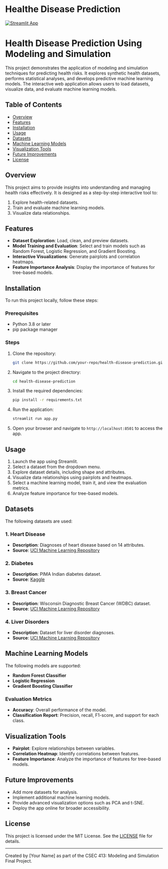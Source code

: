 # Healthe Disease Prediction

[![Streamlit App](https://static.streamlit.io/badges/streamlit_badge_black_white.svg)](https://fphealthdiseaseprediction.streamlit.app/)

# Health Disease Prediction Using Modeling and Simulation

This project demonstrates the application of modeling and simulation techniques for predicting health risks. It explores synthetic health datasets, performs statistical analyses, and develops predictive machine learning models. The interactive web application allows users to load datasets, visualize data, and evaluate machine learning models.

## Table of Contents
- [Overview](#overview)
- [Features](#features)
- [Installation](#installation)
- [Usage](#usage)
- [Datasets](#datasets)
- [Machine Learning Models](#machine-learning-models)
- [Visualization Tools](#visualization-tools)
- [Future Improvements](#future-improvements)
- [License](#license)

## Overview
This project aims to provide insights into understanding and managing health risks effectively. It is designed as a step-by-step interactive tool to:
1. Explore health-related datasets.
2. Train and evaluate machine learning models.
3. Visualize data relationships.

## Features
- **Dataset Exploration**: Load, clean, and preview datasets.
- **Model Training and Evaluation**: Select and train models such as Random Forest, Logistic Regression, and Gradient Boosting.
- **Interactive Visualizations**: Generate pairplots and correlation heatmaps.
- **Feature Importance Analysis**: Display the importance of features for tree-based models.

## Installation

To run this project locally, follow these steps:

### Prerequisites
- Python 3.8 or later
- pip package manager

### Steps
1. Clone the repository:
   ```bash
   git clone https://github.com/your-repo/health-disease-prediction.git
   ```
2. Navigate to the project directory:
   ```bash
   cd health-disease-prediction
   ```
3. Install the required dependencies:
   ```bash
   pip install -r requirements.txt
   ```
4. Run the application:
   ```bash
   streamlit run app.py
   ```
5. Open your browser and navigate to `http://localhost:8501` to access the app.

## Usage
1. Launch the app using Streamlit.
2. Select a dataset from the dropdown menu.
3. Explore dataset details, including shape and attributes.
4. Visualize data relationships using pairplots and heatmaps.
5. Select a machine learning model, train it, and view the evaluation metrics.
6. Analyze feature importance for tree-based models.

## Datasets
The following datasets are used:

### 1. Heart Disease
- **Description**: Diagnoses of heart disease based on 14 attributes.
- **Source**: [UCI Machine Learning Repository](https://archive.ics.uci.edu/ml/datasets/Heart+Disease)

### 2. Diabetes
- **Description**: PIMA Indian diabetes dataset.
- **Source**: [Kaggle](https://www.kaggle.com/datasets/uciml/pima-indians-diabetes-database)

### 3. Breast Cancer
- **Description**: Wisconsin Diagnostic Breast Cancer (WDBC) dataset.
- **Source**: [UCI Machine Learning Repository](https://archive.ics.uci.edu/ml/datasets/Breast+Cancer+Wisconsin+(Diagnostic))

### 4. Liver Disorders
- **Description**: Dataset for liver disorder diagnoses.
- **Source**: [UCI Machine Learning Repository](https://archive.ics.uci.edu/ml/datasets/Liver+Disorders)

## Machine Learning Models
The following models are supported:
- **Random Forest Classifier**
- **Logistic Regression**
- **Gradient Boosting Classifier**

### Evaluation Metrics
- **Accuracy**: Overall performance of the model.
- **Classification Report**: Precision, recall, F1-score, and support for each class.

## Visualization Tools
- **Pairplot**: Explore relationships between variables.
- **Correlation Heatmap**: Identify correlations between features.
- **Feature Importance**: Analyze the importance of features for tree-based models.

## Future Improvements
- Add more datasets for analysis.
- Implement additional machine learning models.
- Provide advanced visualization options such as PCA and t-SNE.
- Deploy the app online for broader accessibility.

## License
This project is licensed under the MIT License. See the [LICENSE](LICENSE) file for details.

---

Created by [Your Name] as part of the CSEC 413: Modeling and Simulation Final Project.
